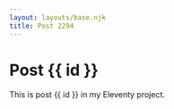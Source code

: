 ```yaml
---
layout: layouts/base.njk
title: Post 2294
---
```


# Post {{ id }}

This is post {{ id }} in my Eleventy project.

